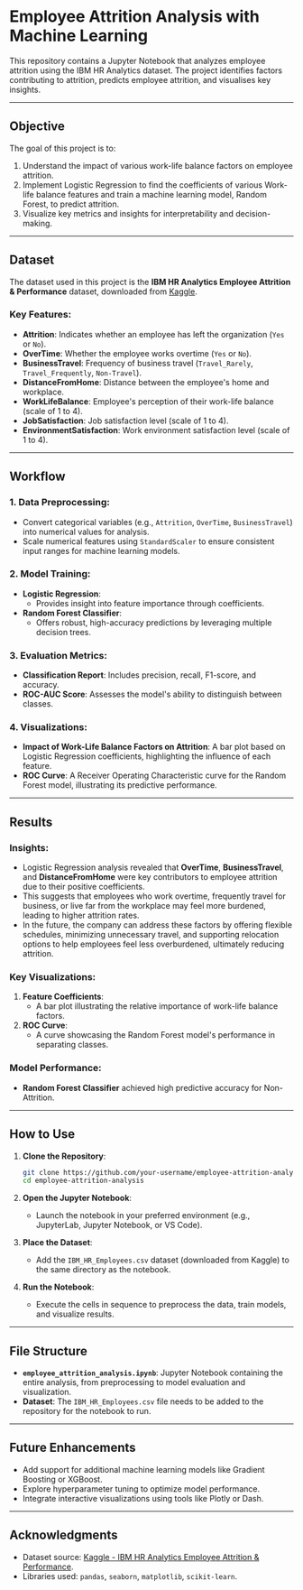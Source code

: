 # **Employee Attrition Analysis with Machine Learning**

This repository contains a Jupyter Notebook that analyzes employee attrition using the IBM HR Analytics dataset. The project identifies factors contributing to attrition, predicts employee attrition, and visualises key insights.

---

## **Objective**

The goal of this project is to:
1. Understand the impact of various work-life balance factors on employee attrition.
2. Implement Logistic Regression to find the coefficients of various Work-life balance features and train a machine learning model, Random Forest, to predict attrition.
3. Visualize key metrics and insights for interpretability and decision-making.

---

## **Dataset**

The dataset used in this project is the **IBM HR Analytics Employee Attrition & Performance** dataset, downloaded from [Kaggle](https://www.kaggle.com/datasets).

### Key Features:
- **Attrition**: Indicates whether an employee has left the organization (`Yes` or `No`).
- **OverTime**: Whether the employee works overtime (`Yes` or `No`).
- **BusinessTravel**: Frequency of business travel (`Travel_Rarely`, `Travel_Frequently`, `Non-Travel`).
- **DistanceFromHome**: Distance between the employee's home and workplace.
- **WorkLifeBalance**: Employee's perception of their work-life balance (scale of 1 to 4).
- **JobSatisfaction**: Job satisfaction level (scale of 1 to 4).
- **EnvironmentSatisfaction**: Work environment satisfaction level (scale of 1 to 4).

---

## **Workflow**

### 1. Data Preprocessing:
   - Convert categorical variables (e.g., `Attrition`, `OverTime`, `BusinessTravel`) into numerical values for analysis.
   - Scale numerical features using `StandardScaler` to ensure consistent input ranges for machine learning models.

### 2. Model Training:
   - **Logistic Regression**:
     - Provides insight into feature importance through coefficients.
   - **Random Forest Classifier**:
     - Offers robust, high-accuracy predictions by leveraging multiple decision trees.

### 3. Evaluation Metrics:
   - **Classification Report**: Includes precision, recall, F1-score, and accuracy.
   - **ROC-AUC Score**: Assesses the model's ability to distinguish between classes.

### 4. Visualizations:
   - **Impact of Work-Life Balance Factors on Attrition**:
     A bar plot based on Logistic Regression coefficients, highlighting the influence of each feature.
   - **ROC Curve**:
     A Receiver Operating Characteristic curve for the Random Forest model, illustrating its predictive performance.

---

## **Results**

### Insights:
- Logistic Regression analysis revealed that **OverTime**, **BusinessTravel**, and **DistanceFromHome** were key contributors to employee attrition due to their positive coefficients. 
- This suggests that employees who work overtime, frequently travel for business, or live far from the workplace may feel more burdened, leading to higher attrition rates.
- In the future, the company can address these factors by offering flexible schedules, minimizing unnecessary travel, and supporting relocation options to help employees feel less overburdened, ultimately reducing attrition.

### Key Visualizations:
1. **Feature Coefficients**:
   - A bar plot illustrating the relative importance of work-life balance factors.
2. **ROC Curve**:
   - A curve showcasing the Random Forest model's performance in separating classes.

### Model Performance:
- **Random Forest Classifier** achieved high predictive accuracy for Non-Attrition.
---

## **How to Use**

1. **Clone the Repository**:
   ```bash
   git clone https://github.com/your-username/employee-attrition-analysis.git
   cd employee-attrition-analysis
   ```

2. **Open the Jupyter Notebook**:
   - Launch the notebook in your preferred environment (e.g., JupyterLab, Jupyter Notebook, or VS Code).

3. **Place the Dataset**:
   - Add the `IBM_HR_Employees.csv` dataset (downloaded from Kaggle) to the same directory as the notebook.

4. **Run the Notebook**:
   - Execute the cells in sequence to preprocess the data, train models, and visualize results.

---

## **File Structure**

- **`employee_attrition_analysis.ipynb`**: Jupyter Notebook containing the entire analysis, from preprocessing to model evaluation and visualization.
- **Dataset**: The `IBM_HR_Employees.csv` file needs to be added to the repository for the notebook to run.

---

## **Future Enhancements**

- Add support for additional machine learning models like Gradient Boosting or XGBoost.
- Explore hyperparameter tuning to optimize model performance.
- Integrate interactive visualizations using tools like Plotly or Dash.

---

## **Acknowledgments**

- Dataset source: [Kaggle - IBM HR Analytics Employee Attrition & Performance](https://www.kaggle.com/datasets).
- Libraries used: `pandas`, `seaborn`, `matplotlib`, `scikit-learn`.

